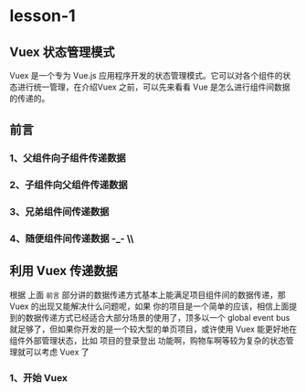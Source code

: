 

# lesson-1

## Vuex 状态管理模式
Vuex 是一个专为 Vue.js 应用程序开发的状态管理模式。它可以对各个组件的状态进行统一管理，在介绍Vuex
之前，可以先来看看 Vue 是怎么进行组件间数据的传递的。

## 前言

### 1、父组件向子组件传递数据


### 2、子组件向父组件传递数据


### 3、兄弟组件间传递数据


### 4、随便组件间传递数据 -_- \\\


## 利用 Vuex 传递数据
根据 上面 `前言` 部分讲的数据传递方式基本上能满足项目组件间的数据传递，那 Vuex 的出现又能解决什么问题呢，如果
你的项目是一个简单的应该，相信上面提到的数据传递方式已经适合大部分场景的使用了，顶多以一个 global event bus
就足够了，但如果你开发的是一个较大型的单页项目，或许使用 Vuex 能更好地在组件外部管理状态，比如 项目的登录登出
功能啊，购物车啊等较为复杂的状态管理就可以考虑 Vuex 了

### 1、开始 Vuex


